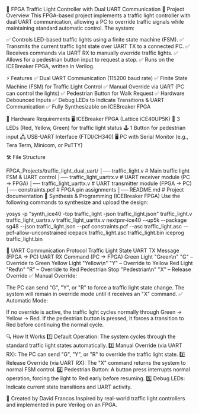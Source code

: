 🚦 FPGA Traffic Light Controller with Dual UART Communication
📌 Project Overview
This FPGA-based project implements a traffic light controller with dual UART communication, allowing a PC to override traffic signals while maintaining standard automatic control. The system:

✅ Controls LED-based traffic lights using a finite state machine (FSM).
✅ Transmits the current traffic light state over UART TX to a connected PC.
✅ Receives commands via UART RX to manually override traffic lights.
✅ Allows for a pedestrian button input to request a stop.
✅ Runs on the ICEBreaker FPGA, written in Verilog.

⚡ Features
✅ Dual UART Communication (115200 baud rate)
✅ Finite State Machine (FSM) for Traffic Light Control
✅ Manual Override via UART (PC can control the lights)
✅ Pedestrian Button for Walk Request
✅ Hardware Debounced Inputs
✅ Debug LEDs to Indicate Transitions & UART Communication
✅ Fully Synthesizable on ICEBreaker FPGA

📜 Hardware Requirements
🖥️ ICEBreaker FPGA (Lattice iCE40UP5K)
🔴 3 LEDs (Red, Yellow, Green) for traffic light status
🕹️ 1 Button for pedestrian input
🖧 USB-UART Interface (FTDI/CH340)
🖥️ PC with Serial Monitor (e.g., Tera Term, Minicom, or PuTTY)

🛠 File Structure

FPGA_Projects/traffic_light_dual_uart/
│── traffic_light.v        # Main traffic light FSM & UART control
│── traffic_light_uartrx.v # UART receiver module (PC → FPGA)
│── traffic_light_uarttx.v # UART transmitter module (FPGA → PC)
│── constraints.pcf        # FPGA pin assignments
│── README.md              # Project documentation
💾 Synthesis & Programming (ICEBreaker FPGA)
Use the following commands to synthesize and upload the design:

yosys -p "synth_ice40 -top traffic_light -json traffic_light.json" traffic_light.v traffic_light_uartrx.v traffic_light_uarttx.v
nextpnr-ice40 --up5k --package sg48 --json traffic_light.json --pcf constraints.pcf --asc traffic_light.asc --pcf-allow-unconstrained
icepack traffic_light.asc traffic_light.bin
iceprog traffic_light.bin

📡 UART Communication Protocol
Traffic Light State	UART TX Message (FPGA → PC)	UART RX Command (PC → FPGA)
Green Light	"Green\n"	"G" – Override to Green
Yellow Light	"Yellow\n"	"Y" – Override to Yellow
Red Light	"Red\n"	"R" – Override to Red
Pedestrian Stop	"Pedestrian\n"	"X" – Release Override
✅ Manual Override:

The PC can send "G", "Y", or "R" to force a traffic light state change.
The system will remain in override mode until it receives an "X" command.
✅ Automatic Mode:

If no override is active, the traffic light cycles normally through Green → Yellow → Red.
If the pedestrian button is pressed, it forces a transition to Red before continuing the normal cycle.

🔍 How It Works
1️⃣ Default Operation: The system cycles through the standard traffic light states automatically.
2️⃣ Manual Override (via UART RX): The PC can send "G", "Y", or "R" to override the traffic light state.
3️⃣ Release Override (via UART RX): The "X" command returns the system to normal FSM control.
4️⃣ Pedestrian Button: A button press interrupts normal operation, forcing the light to Red early before resuming.
5️⃣ Debug LEDs: Indicate current state transitions and UART activity.


📌 Created by David Francos
Inspired by real-world traffic light controllers and implemented in pure Verilog on an FPGA.
